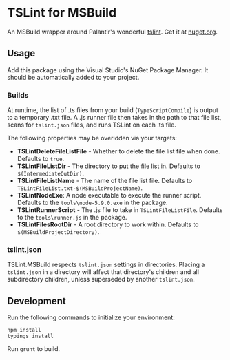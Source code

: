 # TSLint for MSBuild

An MSBuild wrapper around Palantir's wonderful [tslint](https://github.com/palantir/tslint). Get it at [nuget.org](https://www.nuget.org/packages/TSLint.MSBuild/).

## Usage

Add this package using the Visual Studio's NuGet Package Manager. 
It should be automatically added to your project.

### Builds

At runtime, the list of .ts files from your build (`TypeScriptCompile`) is output to a temporary .txt file.
A .js runner file then takes in the path to that file list, scans for `tslint.json` files, and runs TSLint on each .ts file.

The following properties may be overidden via your targets:
* **TSLintDeleteFileListFile** - Whether to delete the file list file when done. Defaults to `true`.
* **TSLintFileListDir** - The directory to put the file list in. Defaults to `$(IntermediateOutDir)`.
* **TSLintFileListName** - The name of the file list file. Defaults to `TSLintFileList.txt-$(MSBuildProjectName)`.
* **TSLintNodeExe**: A node executable to execute the runner script. Defaults to the `tools\node-5.9.0.exe` in the package. 
* **TSLintRunnerScript** - The .js file to take in `TSLintFileListFile`. Defaults to the `tools\runner.js` in the package.
* **TSLintFilesRootDir** - A root directory to work within. Defaults to `$(MSBuildProjectDirectory)`.

### tslint.json

TSLint.MSBuild respects `tslint.json` settings in directories.
Placing a `tslint.json` in a directory will affect that directory's children and all subdirectory children, unless superseded by another `tslint.json`. 


## Development

Run the following commands to initialize your environment:

```shell
npm install
typings install
```

Run `grunt` to build.
